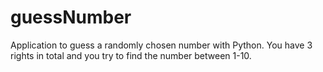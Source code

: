# guessNumber
Application to guess a randomly chosen number with Python. You have 3 rights in total and you try to find the number between 1-10.
